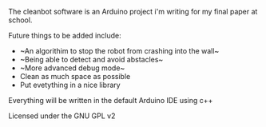 The cleanbot software is an Arduino project i'm writing for my final paper at school.

Future things to be added include:
- ~An algorithim to stop the robot from crashing into the wall~
- ~Being able to detect and avoid abstacles~
- ~More advanced debug mode~
- Clean as much space as possible
- Put evetything in a nice library

Everything will be written in the default Arduino IDE using c++

Licensed under the GNU GPL v2
